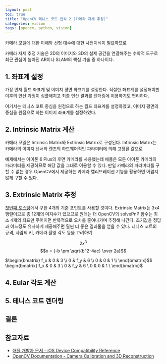```yaml
---
layout: post
toc: true
title: "OpenCV 테니스 코트 인식 2 (카메라 자세 추정)"
categories: vision
tags: [opencv, python, vision]
---
```


카메라 모델에 대한 이해와 선형 대수에 대한 사전지식이 필요하므로 

카메라 자세 추정 기술은 2D의 이미지와 3D의 실제 공간을 연결해주는 수학적 도구로 최근 관심이 높아진 AR이나 SLAM의 핵심 기술 중 하나이다.


## 1. 좌표계 설정
가장 먼저 월드 좌표계 및 이미지 평면 좌표계를 설정한다. 적절한 좌표계를 설정해야만 이후의 연산 과정이 심플해지고 최종 연산 결과를 렌더링에 이용하기도 편리하다.

여기서는 테니스 코트 중심을 원점으로 하는 월드 좌표계를 설정하였고, 이미지 평면의 중심을 원점으로 하는 이미지 좌표계를 설정하였다.


## 2. Intrinsic Matrix 계산
카메라 모델은 Intrinsic Matrix와 Extrinsic Matrix로 구성된다. Intrinsic Matrix는 카메라의 이미지 센서와 렌즈의 하드웨어적인 파라미터에 의해 고정된 값으로 

예제에서는 아이폰 6 Plus의 후면 카메라를 사용했는데 애플은 모든 아이폰 카메라의 파라미터를 제공하므로 해당 값을 그대로 이용할 수 있다. 만일 카메라의 파라미터를 구할 수 없는 경우 OpenCV에서 제공하는 카메라 캘리브레이션 기능을 활용하면 어렵지 않게 구할 수 있다.


## 3. Extrinsic Matrix 추정
[첫번째 포스팅](https://hyun-je.github.io/vision/2019/02/07/tennis_court_line_detection_1.html)에서 구한 4개의 기준 포인트를 사용할 것이다. Extrinsic Matrix는 3x4 행렬이므로 총 12개의 미지수가 있으므로 원래는 더 OpenCV의 solvePnP 함수는 최소 4개의 좌표만 주어지면 반복적으로 오차를 줄여나가며 추정해 나간다. 초기값을 정답과 어느정도 유사하게 제공해주면 훨씬 더 좋은 결과물을 얻을 수 있다. 테니스 코트의 규격, 사람의 키, 카메라 촬영 각도 등을 고려하여 

$$2x^3$$
$$x = {-b \pm \sqrt{b^2-4ac} \over 2a}$$

$\begin{bmatrix}
f_x & 0 & 3 \\
0 & f_y & 6 \\
0 & 0 & 1 \\
\end{bmatrix}$$
\begin{bmatrix}
f_x & 0   & 3 \\
0   & f_y & 6 \\
0   & 0   & 1 \\
\end{bmatrix}$


## 4. Eular 각도 계산


## 5. 테니스 코트 렌더링


## 결론



## 참고자료
- [애플 개발자 문서 - iOS Device Compatibility Reference](https://developer.apple.com/library/archive/documentation/DeviceInformation/Reference/iOSDeviceCompatibility/Cameras/Cameras.html)
- [OpenCV Documentation - Camera Calibration and 3D Reconstruction](https://docs.opencv.org/4.0.0/d9/d0c/group__calib3d.html)